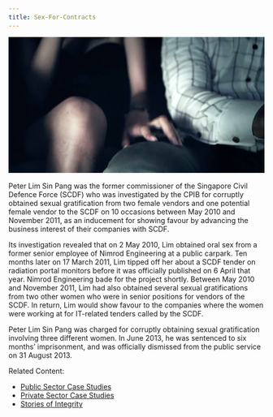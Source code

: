 ```yaml
---
title: Sex-For-Contracts
---
```


<img src="/images/case/case_pub_sex-for-contracts1.jpg" alt="Sex For Contracts">

Peter Lim Sin Pang was the former commissioner of the Singapore Civil Defence Force (SCDF) who was investigated by the CPIB for corruptly obtained sexual gratification from two female vendors and one potential female vendor to the SCDF on 10 occasions between May 2010 and November 2011, as an inducement for showing favour by advancing the business interest of their companies with SCDF.

Its investigation revealed that on 2 May 2010, Lim obtained oral sex from a former senior employee of Nimrod Engineering at a public carpark. Ten months later on 17 March 2011, Lim tipped off her about a SCDF tender on radiation portal monitors before it was officially published on 6 April that year. Nimrod Engineering bade for the project shortly. Between May 2010 and November 2011, Lim had also obtained several sexual gratifications from two other women who were in senior positions for vendors of the SCDF. In return, Lim would show favour to the companies where the women were working at for IT-related tenders called by the SCDF.

Peter Lim Sin Pang was charged for corruptly obtaining sexual gratification involving three different women. In June 2013, he was sentenced to six months’ imprisonment, and was officially dismissed from the public service on 31 August 2013.


Related Content:

* [Public Sector Case Studies](/about-corruption/case-studies/public-sector/)
* [Private Sector Case Studies](/about-corruption/case-studies/private-sector/)
* [Stories of Integrity](/about-corruption/case-studies/stories-of-integrity/)
